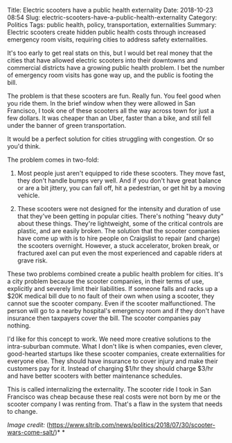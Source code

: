 Title: Electric scooters have a public health externality
Date: 2018-10-23 08:54
Slug: electric-scooters-have-a-public-health-externality
Category: Politics
Tags: public health, policy, transportation, externalities
Summary: Electric scooters create hidden public health costs through increased emergency room visits, requiring cities to address safety externalities.

It's too early to get real stats on this, but I would bet real money that the cities that have allowed electric scooters into their downtowns and commercial districts have a growing public health problem. I bet the number of emergency room visits has gone way up, and the public is footing the bill. 

The problem is that these scooters are fun. Really fun. You feel good when you ride them. In the brief window when they were allowed in San Francisco, I took one of these scooters all the way across town for just a few dollars. It was cheaper than an Uber, faster than a bike, and still fell under the banner of green transportation. 

It would be a perfect solution for cities struggling with congestion. Or so you'd think. 

The problem comes in two-fold:

1. Most people just aren't equipped to ride these scooters. They move fast, they don't handle bumps very well. And if you don't have great balance or are a bit jittery, you can fall off, hit a pedestrian, or get hit by a moving vehicle. 

2. These scooters were not designed for the intensity and duration of use that they've been getting in popular cities. There's nothing "heavy duty" about these things. They're lightweight, some of the critical controls are plastic, and are easily broken. The solution that the scooter companies have come up with is to hire people on Craigslist to repair (and charge) the scooters overnight. However, a stuck accelerator, broken break, or fractured axel can put even the most experienced and capable riders at grave risk. 

These two problems combined create a public health problem for cities. It's a city problem because the scooter companies, in their terms of use, explicitly and severely limit their liabilities. If someone falls and racks up a $20K medical bill due to no fault of their own when using a scooter, they cannot sue the scooter company. Even if the scooter malfunctioned. The person will go to a nearby hospital's emergency room and if they don't have insurance then taxpayers cover the bill. The scooter companies pay nothing. 

I'd like for this concept to work. We need more creative solutions to the intra-suburban commute. What I don't like is when companies, even clever, good-hearted startups like these scooter companies, create externalities for everyone else. They should have insurance to cover injury and make their customers pay for it. Instead of charging $1/hr they should charge $3/hr and have better scooters with better maintenance schedules. 

This is called internalizing the externality. The scooter ride I took in San Francisco was cheap because these real costs were not born by me or the scooter company I was renting from. That's a flaw in the system that needs to change.  

*Image credit:* (https://www.sltrib.com/news/politics/2018/07/30/scooter-wars-come-salt/)*
*